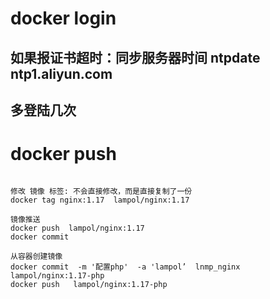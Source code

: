 
# docker login
## 如果报证书超时：同步服务器时间   ntpdate  ntp1.aliyun.com
## 多登陆几次

# docker push
```

修改 镜像 标签: 不会直接修改，而是直接复制了一份
docker tag nginx:1.17  lampol/nginx:1.17

镜像推送
docker push  lampol/nginx:1.17
docker commit

从容器创建镜像
docker commit  -m '配置php'  -a 'lampol’  lnmp_nginx  lampol/nginx:1.17-php
docker push   lampol/nginx:1.17-php
```

